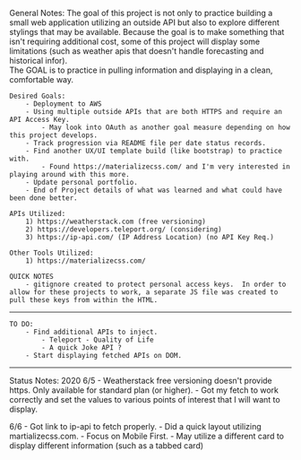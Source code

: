 General Notes:
    The goal of this project is not only to practice building a small web application utilizing an outside API but also to explore different stylings that may be available.  Because the goal is to make something that isn't requiring additional cost, some of this project will display some limitations (such as weather apis that doesn't handle forecasting and historical infor).  
    The GOAL is to practice in pulling information and displaying in a clean, comfortable way.

    Desired Goals:
        - Deployment to AWS
        - Using multiple outside APIs that are both HTTPS and require an API Access Key.
            - May look into OAuth as another goal measure depending on how this project develops.
        - Track progression via README file per date status records.
        - Find another UX/UI template build (like bootstrap) to practice with.
            - Found https://materializecss.com/ and I'm very interested in playing around with this more.
        - Update personal portfolio.
        - End of Project details of what was learned and what could have been done better.

    APIs Utilized:
        1) https://weatherstack.com (free versioning)
        2) https://developers.teleport.org/ (considering)
        3) https://ip-api.com/ (IP Address Location) (no API Key Req.)

    Other Tools Utilized:
        1) https://materializecss.com/

    QUICK NOTES
        - gitignore created to protect personal access keys.  In order to allow for these projects to work, a separate JS file was created to pull these keys from within the HTML.  

****
    TO DO:
        - Find additional APIs to inject.  
            - Teleport - Quality of Life
            - A quick Joke API ? 
        - Start displaying fetched APIs on DOM.
****
Status Notes:
2020
6/5
    - Weatherstack free versioning doesn't provide https.  Only available for standard plan (or higher).
        - Got my fetch to work correctly and set the values to various points of interest that I will want to display.

6/6
    - Got link to ip-api to fetch properly.
    - Did a quick layout utilizing martializecss.com.
        - Focus on Mobile First.
        - May utilize a different card to display different information (such as a tabbed card)

